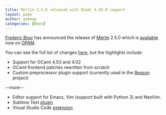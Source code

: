 ```yaml
---
title: Merlin 2.5.0 released with OCaml 4.03.0 support
layout: page
author: gemmag
categories: [News]
---
```


[Frederic Bour](/wiki/Frederic_Bour "wikilink") has announced the release of
[Merlin](/wiki/Merlin "wikilink") 2.5.0 which is
[available](http://opam.ocaml.org/packages/merlin/merlin.2.5.0/) now on
[OPAM](/wiki/OPAM "wikilink").

You can see the full list of changes
[here](https://github.com/the-lambda-church/merlin/blob/master/CHANGELOG),
but the highlights include:

-   Support for OCaml 4.03 and 4.02
-   OCaml frontend patches rewritten from scratch
-   Custom preprocessor plugin support (currently used in the
    [Reason](/wiki/Reason "wikilink") project)

--more--

-   Editor support for Emacs, Vim (support built with Python 3) and
    NeoVim.
-   Sublime Text [plugin](https://github.com/cynddl/sublime-text-merlin)
-   Visual Studio Code
    [extension](https://marketplace.visualstudio.com/items?itemName=hackwaly.ocaml)

